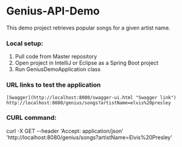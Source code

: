 # Genius-API-Demo

This demo project retrieves popular songs for a given artist name.

### Local setup:

1.  Pull code from Master repository 
2.  Open project in IntelliJ or Eclipse as a Spring Boot project
3.  Run GeniusDemoApplication class


### URL links to test the application

    [Swagger](http://localhost:8080/swagger-ui.html "Swagger link")
    http://localhost:8080/genius/songs?artistName=elvis%20presley

### CURL command: 

curl -X GET --header 'Accept: application/json' 'http://localhost:8080/genius/songs?artistName=Elvis%20Presley'
